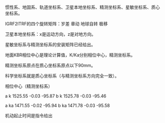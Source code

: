 惯性系、地固系、轨道坐标系、卫星本地坐标系、精测坐标系、星敏坐标系、质心坐标系。

IGRF2ITRF的四个旋转矩阵：岁差 章动 地球自转 极移

卫星本地坐标系：x是运动方向，z是对地方向。

星敏坐标系与精测坐标系的安装矩阵已经给出。

地面KBR相位中心是理论计算值，K/Ka分别相位中心，精测坐标系。

精测坐标系原点在质心坐标系原点以下90mm。

科学坐标系就是质心坐标系（与精测坐标系方向完全一致）。

相位中心（精测坐标系）

a k 1525.55 -0.03 -95.87 b k 1525.78 -0.03 -95.46

a ka 1471.55 -0.02 -95.94 b ka 1471.78 -0.03 -95.58

机动起止时间是指令给出